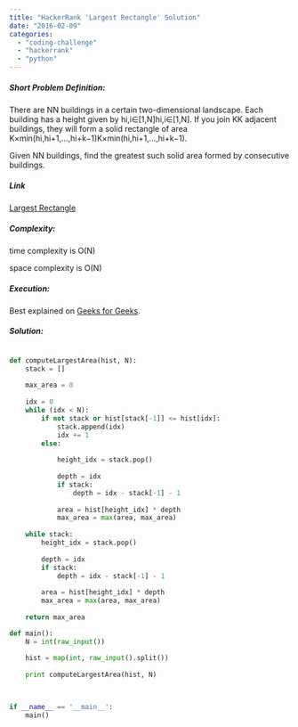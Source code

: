 ```yaml
---
title: "HackerRank 'Largest Rectangle' Solution"
date: "2016-02-09"
categories: 
  - "coding-challenge"
  - "hackerrank"
  - "python"
---
```


##### Short Problem Definition:

There are NN buildings in a certain two-dimensional landscape. Each building has a height given by hi,i∈\[1,N\]hi,i∈\[1,N\]. If you join KK adjacent buildings, they will form a solid rectangle of area K×min(hi,hi+1,…,hi+k−1)K×min(hi,hi+1,…,hi+k−1).

Given NN buildings, find the greatest such solid area formed by consecutive buildings.

##### Link

[Largest Rectangle](https://www.hackerrank.com/challenges/largest-rectangle)

##### Complexity:

time complexity is O(N)

space complexity is O(N)

##### Execution:

Best explained on [Geeks for Geeks](http://www.geeksforgeeks.org/largest-rectangle-under-histogram/).

##### Solution:

```python

def computeLargestArea(hist, N):
    stack = []
    
    max_area = 0
    
    idx = 0
    while (idx < N):
        if not stack or hist[stack[-1]] <= hist[idx]:
            stack.append(idx)
            idx += 1
        else:
            
            height_idx = stack.pop()
            
            depth = idx
            if stack:
                depth = idx - stack[-1] - 1
            
            area = hist[height_idx] * depth
            max_area = max(area, max_area)
     
    while stack:
        height_idx = stack.pop()
            
        depth = idx
        if stack:
            depth = idx - stack[-1] - 1
            
        area = hist[height_idx] * depth
        max_area = max(area, max_area)
            
    return max_area

def main():
    N = int(raw_input())
    
    hist = map(int, raw_input().split())
    
    print computeLargestArea(hist, N)
    


if __name__ == '__main__':
    main()
```
